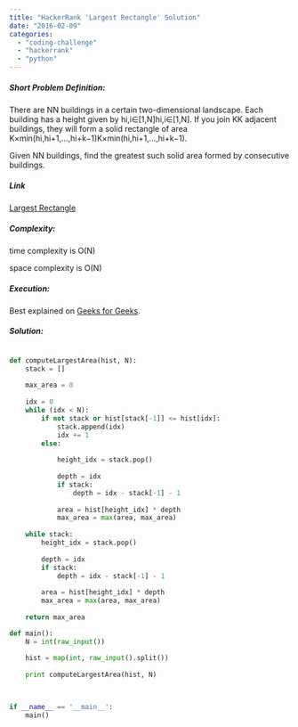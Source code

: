 ```yaml
---
title: "HackerRank 'Largest Rectangle' Solution"
date: "2016-02-09"
categories: 
  - "coding-challenge"
  - "hackerrank"
  - "python"
---
```


##### Short Problem Definition:

There are NN buildings in a certain two-dimensional landscape. Each building has a height given by hi,i∈\[1,N\]hi,i∈\[1,N\]. If you join KK adjacent buildings, they will form a solid rectangle of area K×min(hi,hi+1,…,hi+k−1)K×min(hi,hi+1,…,hi+k−1).

Given NN buildings, find the greatest such solid area formed by consecutive buildings.

##### Link

[Largest Rectangle](https://www.hackerrank.com/challenges/largest-rectangle)

##### Complexity:

time complexity is O(N)

space complexity is O(N)

##### Execution:

Best explained on [Geeks for Geeks](http://www.geeksforgeeks.org/largest-rectangle-under-histogram/).

##### Solution:

```python

def computeLargestArea(hist, N):
    stack = []
    
    max_area = 0
    
    idx = 0
    while (idx < N):
        if not stack or hist[stack[-1]] <= hist[idx]:
            stack.append(idx)
            idx += 1
        else:
            
            height_idx = stack.pop()
            
            depth = idx
            if stack:
                depth = idx - stack[-1] - 1
            
            area = hist[height_idx] * depth
            max_area = max(area, max_area)
     
    while stack:
        height_idx = stack.pop()
            
        depth = idx
        if stack:
            depth = idx - stack[-1] - 1
            
        area = hist[height_idx] * depth
        max_area = max(area, max_area)
            
    return max_area

def main():
    N = int(raw_input())
    
    hist = map(int, raw_input().split())
    
    print computeLargestArea(hist, N)
    


if __name__ == '__main__':
    main()
```
